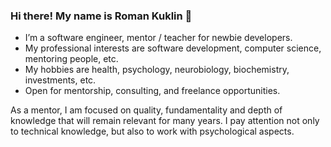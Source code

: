 ### Hi there! My name is Roman Kuklin 👋

* I’m a software engineer, mentor / teacher for newbie developers. 
* My professional interests are software development, computer science, mentoring people, etc.
* My hobbies are health, psychology, neurobiology, biochemistry, investments, etc.
* Open for mentorship, consulting, and freelance opportunities.

As a mentor, I am focused on quality, fundamentality and depth of knowledge that will remain relevant for many years. I pay attention not only to technical knowledge, but also to work with psychological aspects.

<!--
**RomanKyklin/RomanKyklin** is a ✨ _special_ ✨ repository because its `README.md` (this file) appears on your GitHub profile.

